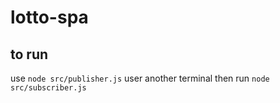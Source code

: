 # lotto-spa

## to run

use `node src/publisher.js`
user another terminal then run `node src/subscriber.js`
